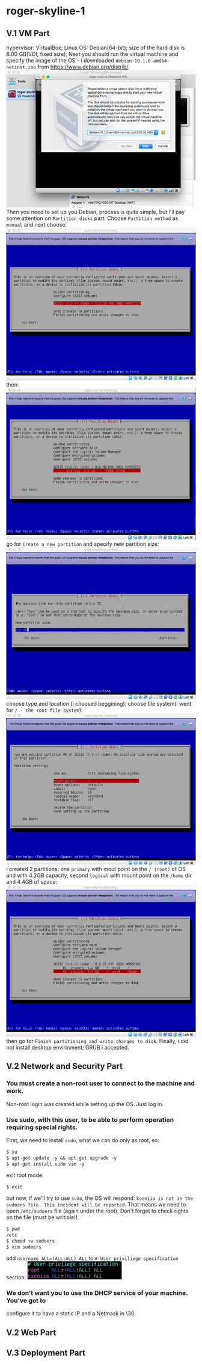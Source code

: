 # roger-skyline-1

## V.1 VM Part
hypervisor: VirtualBox; Linux OS: Debian(64-bit); size of the hard disk is 8.00 GB(VDI, fixed size);
Next you should run the virtual machine and specify the image of the OS - i downloaded `debian-10.1.0-amd64-netinst.iso` from https://www.debian.org/distrib/.
![specify_img](img/specify_img.png)
Then you need to set up you Debian, process is quite simple, but i'll pay some attention on `Partition disks` part. Choose `Partition method` as `manual` and next choose:
![partition_1](img/partition_1.png)
then:
![partition_2](img/partition_2.png)
go for `Create a new partition` and specify new partition size:
![partition_3](img/partition_3.png)
choose type and location (i choosed beggining); choose file system(i went for `/ - the root file system`):
![partition_4](img/partition_4.png)
i created 2 partitions: one `primary` with mout point on the `/ (root)` of OS and with 4.2GB capacity, second `logical` with mount point on the `/home` dir and 4.4GB of space:
![partition_5](img/partition_5.png)
then go for `Finish partitioning and write changes to disk`.
Finally, i did not install desktop envirinment; GRUB i accepted.
## V.2 Network and Security Part
### You must create a non-root user to connect to the machine and work.
Non-root login was created while setting up the OS. Just log in.
### Use sudo, with this user, to be able to perform operation requiring special rights.
First, we need to install `sudo`, what we can do only as root, so:
```
$ su
$ apt-get update -y && apt-get upgrade -y
$ apt-get install sudo vim -y
```
exit root mode:
```
$ exit
```
but now, if we'll try to use `sudo`, the OS will respond: `kseniia is not in the sudoers file. This incident will be reported`. That means we need to open `/etc/sudoers` file (again under the root). Don't forget to check rights on the file (must be writible!).
```
$ pwd
/etc
$ chmod +w sudoers
$ vim sudoers
```
add `username ALL=(ALL:ALL) ALL` to `# User priviliege specification` section:
![sudoers](img/sudoers.png)
### We don’t want you to use the DHCP service of your machine. You’ve got to
configure it to have a static IP and a Netmask in \30.


## V.2 Web Part

## V.3 Deployment Part














